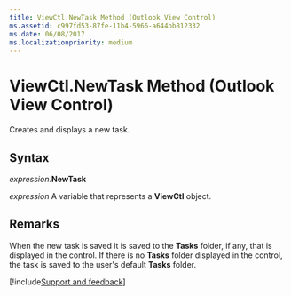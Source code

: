 ```yaml
---
title: ViewCtl.NewTask Method (Outlook View Control)
ms.assetid: c997fd53-87fe-11b4-5966-a644bb812332
ms.date: 06/08/2017
ms.localizationpriority: medium
---
```



# ViewCtl.NewTask Method (Outlook View Control)

Creates and displays a new task.


## Syntax

_expression_.**NewTask**

_expression_ A variable that represents a **ViewCtl** object.


## Remarks

When the new task is saved it is saved to the **Tasks** folder, if any, that is displayed in the control. If there is no **Tasks** folder displayed in the control, the task is saved to the user's default **Tasks** folder.

[!include[Support and feedback](~/includes/feedback-boilerplate.md)]